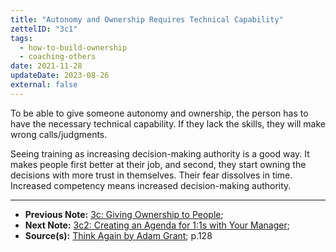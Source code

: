 ```yaml
---
title: "Autonomy and Ownership Requires Technical Capability"
zettelID: "3c1"
tags:
  - how-to-build-ownership
  - coaching-others
date: 2021-11-28
updateDate: 2023-08-26
external: false
---
```



To be able to give someone autonomy and ownership, the person has to have the necessary technical capability. If they lack the skills, they will make wrong calls/judgments.

Seeing training as increasing decision-making authority is a good way. It makes people first better at their job, and second, they start owning the decisions with more trust in themselves. Their fear dissolves in time. Increased competency means increased decision-making authority.

---

- **Previous Note:** [3c: Giving Ownership to People](/notes/3c/);
- **Next Note:** [3c2: Creating an Agenda for 1:1s with Your Manager](/notes/3c2/);
- **Source(s):** [Think Again by Adam Grant](/books/think-again-by-adam-grant-book-summary-review-and-notes/); p.128
